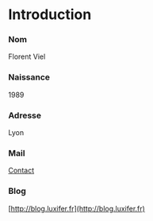 # Introduction
### Nom
Florent Viel
### Naissance
1989
### Adresse
Lyon
### Mail
<a href="#contact" data-toggle="modal" data-target="#contact">Contact</a>
### Blog
[http://blog.luxifer.fr](http://blog.luxifer.fr)
